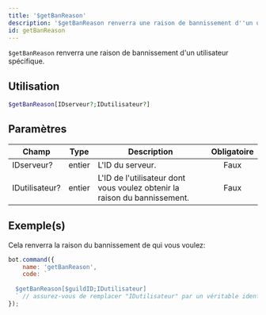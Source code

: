 ```yaml
---
title: '$getBanReason'
description: '$getBanReason renverra une raison de bannissement d''un utilisateur spécifique.'
id: getBanReason
---
```


`$getBanReason` renverra une raison de bannissement d'un utilisateur spécifique.

## Utilisation

```php
$getBanReason[IDserveur?;IDutilisateur?]
```

## Paramètres

| Champ          | Type   | Description                                                               | Obligatoire |
| -------------- | ------ | ------------------------------------------------------------------------- |:-----------:|
| IDserveur?     | entier | L'ID du serveur.                                                          |    Faux     |
| IDutilisateur? | entier | L'ID de l'utilisateur dont vous voulez obtenir la raison du bannissement. |    Faux     |

## Exemple(s)

Cela renverra la raison du bannissement de qui vous voulez:

```javascript
bot.command({
    name: 'getBanReason',
    code: `
  
  $getBanReason[$guildID;IDutilisateur] 
  ` // assurez-vous de remplacer "IDutilisateur" par un véritable identifiant d'utilisateur
});
```